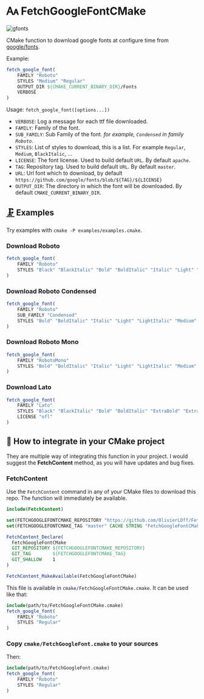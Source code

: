 # 🗛 FetchGoogleFontCMake

![gfonts](https://www.fasterize.com/wp-content/uploads/2019/12/googlefont.png)

CMake function to download google fonts at configure time from [google/fonts](https://github.com/google/fonts).

Example:

```cmake
fetch_google_font(
	FAMILY "Roboto"
	STYLES "Medium" "Regular"
	OUTPUT_DIR ${CMAKE_CURRENT_BINARY_DIR}/Fonts
	VERBOSE
)
```

Usage: `fetch_google_font([options...])`

* `VERBOSE`: Log a message for each ttf file downloaded.
* `FAMILY`: Family of the font.
* `SUB_FAMILY`: Sub Family of the font. *for example, `Condensed` in family `Roboto`*.
* `STYLES`: List of styles to download, this is a list. For example `Regular`, `Medium`, `BlackItalic`, ...
* `LICENSE`: The font license. Used to build default `URL`. By default `apache`.
* `TAG`: Repository tag. Used to build default `URL`. By default `master`.
* `URL`: Url font which to download, by default `https://github.com/google/fonts/blob/${TAG}/${LICENSE}`
* `OUTPUT_DIR`: The directory in which the font will be downloaded. By default `CMAKE_CURRENT_BINARY_DIR`.

## [🗜️](https://emojipedia.org/clamp/) Examples

Try examples with `cmake -P examples/examples.cmake`.

### Download Roboto

```cmake
fetch_google_font(
	FAMILY "Roboto"
	STYLES "Black" "BlackItalic" "Bold" "BoldItalic" "Italic" "Light" "LightItalic" "Medium" "MediumItalic" "Regular" "Thin" "ThinItalic"
)
```

### Download Roboto Condensed

```cmake
fetch_google_font(
	FAMILY "Roboto"
	SUB_FAMILY "Condensed"
	STYLES "Bold" "BoldItalic" "Italic" "Light" "LightItalic" "Medium" "MediumItalic" "Regular"
)
```

### Download Roboto Mono

```cmake
fetch_google_font(
	FAMILY "RobotoMono"
	STYLES "Bold" "BoldItalic" "Italic" "Light" "LightItalic" "Medium" "MediumItalic" "Regular" "Thin" "ThinItalic"
)
```

### Download Lato

```cmake
fetch_google_font(
	FAMILY "Lato"
	STYLES "Black" "BlackItalic" "Bold" "BoldItalic" "ExtraBold" "ExtraBoldItalic" "ExtraLight" "ExtraLightItalic" "Italic" "Light" "LightItalic" "Medium" "MediumItalic" "Regular" "SemiBold" "SemiBoldItalic" "Thin" "ThinItalic"
	LICENSE "ofl"
)
```

## 🔨 How to integrate in your CMake project

They are multiple way of integrating this function in your project. I would suggest the **FetchContent** method, as you will have updates and bug fixes.

### FetchContent

Use the `FetchContent` command in any of your CMake files to download this repo. The function will immediately be available.

```cmake
include(FetchContent)

set(FETCHGOOGLEFONTCMAKE_REPOSITORY "https://github.com/OlivierLDff/FetchGoogleFontCMake.git" CACHE STRING "FetchGoogleFontCMake repository, can be a local URL")
set(FETCHGOOGLEFONTCMAKE_TAG "master" CACHE STRING "FetchGoogleFontCMake git tag")

FetchContent_Declare(
  FetchGoogleFontCMake
  GIT_REPOSITORY ${FETCHGOOGLEFONTCMAKE_REPOSITORY}
  GIT_TAG        ${FETCHGOOGLEFONTCMAKE_TAG}
  GIT_SHALLOW    1
)

FetchContent_MakeAvailable(FetchGoogleFontCMake)
```

This file is available in `cmake/FetchGoogleFontCMake.cmake`. It can be used like that:

```cmake
include(path/to/FetchGoogleFontCMake.cmake)
fetch_google_font(
	FAMILY "Roboto"
	STYLES "Regular"
)
```

### Copy `cmake/FetchGoogleFont.cmake` to your sources

Then:

```cmake
include(path/to/FetchGoogleFont.cmake)
fetch_google_font(
	FAMILY "Roboto"
	STYLES "Regular"
)
```


